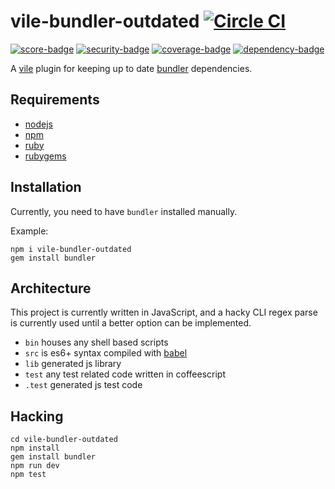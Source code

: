 # vile-bundler-outdated [![Circle CI](https://circleci.com/gh/forthright/vile-bundler-outdated.svg?style=svg&circle-token=c85edd896691e55d036186ac2231b8ab3d396947)](https://circleci.com/gh/forthright/vile-bundler-outdated)

[![score-badge](https://vile.io/~brentlintner/vile-bundler-outdated/badges/score?token=uFywUmzZfbg6UboLzn6R)](https://vile.io/~brentlintner/vile-bundler-outdated) [![security-badge](https://vile.io/~brentlintner/vile-bundler-outdated/badges/security?token=uFywUmzZfbg6UboLzn6R)](https://vile.io/~brentlintner/vile-bundler-outdated) [![coverage-badge](https://vile.io/~brentlintner/vile-bundler-outdated/badges/coverage?token=uFywUmzZfbg6UboLzn6R)](https://vile.io/~brentlintner/vile-bundler-outdated) [![dependency-badge](https://vile.io/~brentlintner/vile-bundler-outdated/badges/dependency?token=uFywUmzZfbg6UboLzn6R)](https://vile.io/~brentlintner/vile-bundler-outdated)

A [vile](https://vile.io) plugin for keeping up to date [bundler](https://github.com/bundler/bundler) dependencies.

## Requirements

- [nodejs](http://nodejs.org)
- [npm](http://npmjs.org)
- [ruby](http://nodejs.org)
- [rubygems](http://rubygems.org)

## Installation

Currently, you need to have `bundler` installed manually.

Example:

    npm i vile-bundler-outdated
    gem install bundler

## Architecture

This project is currently written in JavaScript,
and a hacky CLI regex parse is currently used until
a better option can be implemented.

- `bin` houses any shell based scripts
- `src` is es6+ syntax compiled with [babel](https://babeljs.io)
- `lib` generated js library
- `test` any test related code written in coffeescript
- `.test` generated js test code

## Hacking

    cd vile-bundler-outdated
    npm install
    gem install bundler
    npm run dev
    npm test
